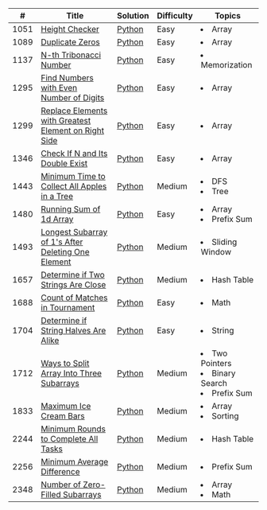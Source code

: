 | #    | Title                                                                                                                                       | Solution                                                               | Difficulty | Topics                                                         |
|------|---------------------------------------------------------------------------------------------------------------------------------------------|------------------------------------------------------------------------|------------|----------------------------------------------------------------|
| 1051 | [Height Checker](https://leetcode.com/problems/height-checker/)                                                                             | [Python](1051.Height_Checker.py)                                       | Easy       | <li>Array</li>                                                 |  
| 1089 | [Duplicate Zeros](https://leetcode.com/problems/duplicate-zeros/)                                                                           | [Python](1089.Duplicate_Zeros.py)                                      | Easy       | <li>Array</li>                                                 | 
| 1137 | [N-th Tribonacci Number](https://leetcode.com/problems/n-th-tribonacci-number/)                                                             | [Python](1137.N-th_Tribonacci_Number.py)                               | Easy       | <li>Memorization</li>                                          |
| 1295 | [Find Numbers with Even Number of Digits](https://leetcode.com/problems/find-numbers-with-even-number-of-digits/)                           | [Python](1295.Find_Numbers_with_Even_Number_of_Digits.py)              | Easy       | <li>Array</li>                                                 | 
| 1299 | [Replace Elements with Greatest Element on Right Side](https://leetcode.com/problems/replace-elements-with-greatest-element-on-right-side/) | [Python](1299.Replace_Elements_with_Greatest_Element_on_Right_Side.py) | Easy       | <li>Array</li>                                                 |
| 1346 | [Check If N and Its Double Exist](https://leetcode.com/problems/check-if-n-and-its-double-exist/)                                           | [Python](1346.Check_If_N_and_Its_Double_Exist.py)                      | Easy       | <li>Array</li>                                                 |
| 1443 | [Minimum Time to Collect All Apples in a Tree](https://leetcode.com/problems/minimum-time-to-collect-all-apples-in-a-tree/)                 | [Python](1443.Minimum_Time_to_Collect_All_Apples_in_a_Tree.py)         | Medium     | <li>DFS</li><li>Tree</li>                                      |
| 1480 | [Running Sum of 1d Array](https://leetcode.com/problems/running-sum-of-1d-array/)                                                           | [Python](1480.Running_Sum_of_1d_Array.py)                              | Easy       | <li>Array</li><li>Prefix Sum</li>                              |
| 1493 | [Longest Subarray of 1's After Deleting One Element](https://leetcode.com/problems/longest-subarray-of-1s-after-deleting-one-element/)      | [Python](1493.Longest_Subarray_of_1's_After_Deleting_One_Element.py)   | Medium     | <li>Sliding Window</li>                                        |
| 1657 | [Determine if Two Strings Are Close](https://leetcode.com/problems/determine-if-two-strings-are-close/)                                     | [Python](1657.Determine_if_Two_Strings_Are_Close.py)                   | Medium     | <li>Hash Table</li>                                            |
| 1688 | [Count of Matches in Tournament](https://leetcode.com/problems/count-of-matches-in-tournament/)                                             | [Python](1688.Count_of_Matches_in_Tournament.py)                       | Easy       | <li>Math</li>                                                  |  
| 1704 | [Determine if String Halves Are Alike](https://leetcode.com/problems/determine-if-string-halves-are-alike/)                                 | [Python](1704.Determine_if_String_Halves_Are_Alike.py)                 | Easy       | <li>String</li>                                                |
| 1712 | [Ways to Split Array Into Three Subarrays](https://leetcode.com/problems/ways-to-split-array-into-three-subarrays/)                         | [Python](1712.Ways_to_Split_Array_Into_Three_Subarrays.py)             | Medium     | <li>Two Pointers</li><li>Binary Search</li><li>Prefix Sum</li> |
| 1833 | [Maximum Ice Cream Bars](https://leetcode.com/problems/maximum-ice-cream-bars/)                                                             | [Python](1833.Maximum_Ice_Cream_Bars.py)                               | Medium     | <li>Array</li><li>Sorting</li>                                 |
| 2244 | [Minimum Rounds to Complete All Tasks](https://leetcode.com/problems/minimum-rounds-to-complete-all-tasks/)                                 | [Python](2244.Minimum_Rounds_to_Complete_All_Tasks.py)                 | Medium     | <li>Hash Table</li>                                            |
| 2256 | [Minimum Average Difference](https://leetcode.com/problems/minimum-average-difference/)                                                     | [Python](2256.Minimum_Average_Difference.py)                           | Medium     | <li>Prefix Sum</li>                                            |
| 2348 | [Number of Zero-Filled Subarrays](https://leetcode.com/problems/number-of-zero-filled-subarrays/)                                           | [Python](2348.Number_of_Zero-Filled_Subarrays.py)                      | Medium     | <li>Array</li><li>Math</li>                                    |